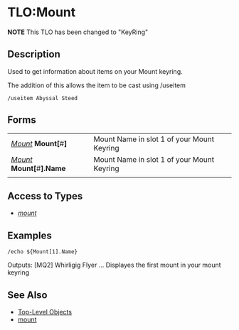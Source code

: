 # TLO:Mount

**NOTE** This TLO has been changed to "KeyRing"

## Description

Used to get information about items on your Mount keyring.

The addition of this allows the item to be cast using /useitem

`/useitem Abyssal Steed`

## Forms

|  |  |
| :--- | :--- |
| [_Mount_](../data-types/datatype-keyring.md) **Mount\[**\#**\]** | Mount Name in slot 1 of your Mount Keyring |
| [_Mount_](../data-types/datatype-keyring.md) **Mount\[**\#**\].Name** | Mount Name in slot 1 of your Mount Keyring |
|  |  |

## Access to Types

* [_mount_](../data-types/datatype-keyring.md)

## Examples

`/echo ${Mount[1].Name}`

Outputs: \[MQ2\] Whirligig Flyer ... Displayes the first mount in your mount keyring

## See Also

* [Top-Level Objects](./)
* [mount](../data-types/datatype-keyring.md)

